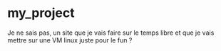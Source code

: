 # my_project
Je ne sais pas, un site que je vais faire sur le temps libre et que je vais mettre sur une VM linux juste pour le fun ?


